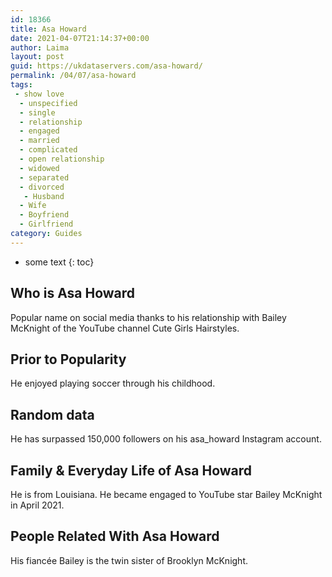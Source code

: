 ```yaml
---
id: 18366
title: Asa Howard
date: 2021-04-07T21:14:37+00:00
author: Laima
layout: post
guid: https://ukdataservers.com/asa-howard/
permalink: /04/07/asa-howard
tags:
 - show love
  - unspecified
  - single
  - relationship
  - engaged
  - married
  - complicated
  - open relationship
  - widowed
  - separated
  - divorced
   - Husband
  - Wife
  - Boyfriend
  - Girlfriend
category: Guides
---
```


* some text
{: toc}


## Who is Asa Howard
                  
                  
                  
Popular name on social media thanks to his relationship with Bailey McKnight of the YouTube channel Cute Girls Hairstyles. 
                  
              
            
              
            
                
                
                
## Prior to Popularity
                  
                  
                  
He enjoyed playing soccer through his childhood. 
                  
              
            
              
            
                
                
                
## Random data
                  
                  
                  
He has surpassed 150,000 followers on his asa_howard Instagram account.
                  
              
            
              
            
                
                
                
## Family & Everyday Life of Asa Howard
                  
                  
                  
He is from Louisiana. He became engaged to YouTube star Bailey McKnight in April 2021.
                  
              
            
              
            
                
                
                
## People Related With Asa Howard
                  
                  
                  
His fiancée Bailey is the twin sister of Brooklyn McKnight. 
                  
              
            
              
            
                
              
            
              
              
            
            
              
            
          
          
          